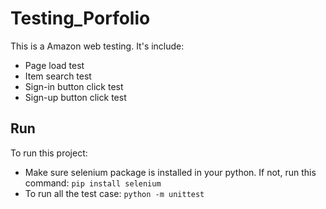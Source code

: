 # Testing_Porfolio
This is a Amazon web testing. It's include:
- Page load test
- Item search test
- Sign-in button click test
- Sign-up button click test

## Run
To run this project: 

- Make sure selenium package is installed in your python. If not, run this command:
```pip install selenium```
- To run all the test case: 
```python -m unittest```
